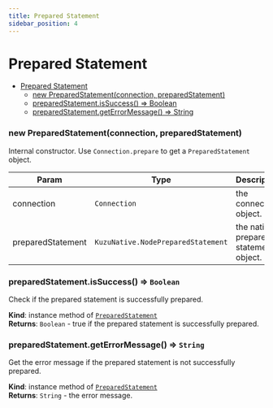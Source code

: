 ```yaml
---
title: Prepared Statement
sidebar_position: 4
---
```


# Prepared Statement

<a name="#PreparedStatement"></a>

- [Prepared Statement](#prepared-statement)
    - [new PreparedStatement(connection, preparedStatement)](#new-preparedstatementconnection-preparedstatement)
    - [preparedStatement.isSuccess() ⇒ Boolean](#preparedstatementissuccess--boolean)
    - [preparedStatement.getErrorMessage() ⇒ String](#preparedstatementgeterrormessage--string)

<a name="new_PreparedStatement_new"></a>

### new PreparedStatement(connection, preparedStatement)
Internal constructor. Use `Connection.prepare` to get a
`PreparedStatement` object.


| Param | Type | Description |
| --- | --- | --- |
| connection | <code>Connection</code> | the connection object. |
| preparedStatement | <code>KuzuNative.NodePreparedStatement</code> | the native prepared statement object. |

<a name="PreparedStatement+isSuccess"></a>

### preparedStatement.isSuccess() ⇒ <code>Boolean</code>
Check if the prepared statement is successfully prepared.

**Kind**: instance method of [<code>PreparedStatement</code>](#PreparedStatement)  
**Returns**: <code>Boolean</code> - true if the prepared statement is successfully prepared.  
<a name="PreparedStatement+getErrorMessage"></a>

### preparedStatement.getErrorMessage() ⇒ <code>String</code>
Get the error message if the prepared statement is not successfully prepared.

**Kind**: instance method of [<code>PreparedStatement</code>](#PreparedStatement)  
**Returns**: <code>String</code> - the error message.  

